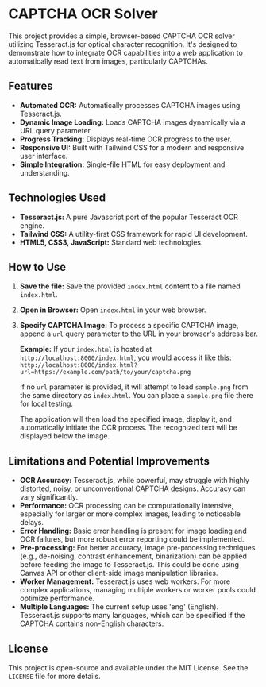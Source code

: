 # CAPTCHA OCR Solver

This project provides a simple, browser-based CAPTCHA OCR solver utilizing Tesseract.js for optical character recognition. It's designed to demonstrate how to integrate OCR capabilities into a web application to automatically read text from images, particularly CAPTCHAs.

## Features

*   **Automated OCR:** Automatically processes CAPTCHA images using Tesseract.js.
*   **Dynamic Image Loading:** Loads CAPTCHA images dynamically via a URL query parameter.
*   **Progress Tracking:** Displays real-time OCR progress to the user.
*   **Responsive UI:** Built with Tailwind CSS for a modern and responsive user interface.
*   **Simple Integration:** Single-file HTML for easy deployment and understanding.

## Technologies Used

*   **Tesseract.js:** A pure Javascript port of the popular Tesseract OCR engine.
*   **Tailwind CSS:** A utility-first CSS framework for rapid UI development.
*   **HTML5, CSS3, JavaScript:** Standard web technologies.

## How to Use

1.  **Save the file:** Save the provided `index.html` content to a file named `index.html`.
2.  **Open in Browser:** Open `index.html` in your web browser.
3.  **Specify CAPTCHA Image:** To process a specific CAPTCHA image, append a `url` query parameter to the URL in your browser's address bar.

    **Example:**
    If your `index.html` is hosted at `http://localhost:8000/index.html`, you would access it like this:
    `http://localhost:8000/index.html?url=https://example.com/path/to/your/captcha.png`

    If no `url` parameter is provided, it will attempt to load `sample.png` from the same directory as `index.html`. You can place a `sample.png` file there for local testing.

    The application will then load the specified image, display it, and automatically initiate the OCR process. The recognized text will be displayed below the image.

## Limitations and Potential Improvements

*   **OCR Accuracy:** Tesseract.js, while powerful, may struggle with highly distorted, noisy, or unconventional CAPTCHA designs. Accuracy can vary significantly.
*   **Performance:** OCR processing can be computationally intensive, especially for larger or more complex images, leading to noticeable delays.
*   **Error Handling:** Basic error handling is present for image loading and OCR failures, but more robust error reporting could be implemented.
*   **Pre-processing:** For better accuracy, image pre-processing techniques (e.g., de-noising, contrast enhancement, binarization) can be applied before feeding the image to Tesseract.js. This could be done using Canvas API or other client-side image manipulation libraries.
*   **Worker Management:** Tesseract.js uses web workers. For more complex applications, managing multiple workers or worker pools could optimize performance.
*   **Multiple Languages:** The current setup uses 'eng' (English). Tesseract.js supports many languages, which can be specified if the CAPTCHA contains non-English characters.

## License

This project is open-source and available under the MIT License. See the `LICENSE` file for more details.